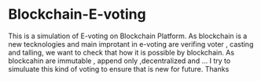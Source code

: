 # Blockchain-E-voting
This is a simulation of E-voting on Blockchain Platform.
As blockchain is a new tecknologies and main improtant in e-voting are verifing voter , casting and talling, we want to check that how it is possible by blockchain.
As  blockcahin are immutable , append only ,decentralized and ... 
I try to simuluate this kind of voting to ensure that is new for future.
Thanks
